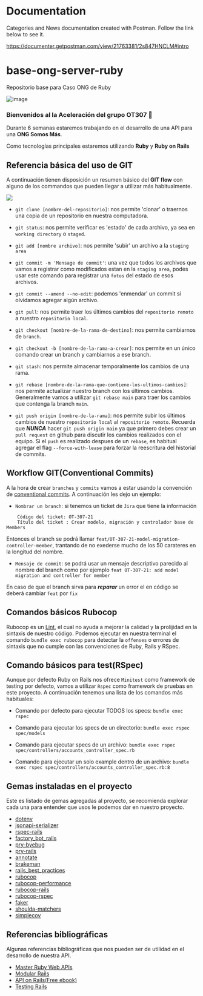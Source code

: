 # Documentation

Categories and News documentation created with Postman. Follow the link below to see it.

https://documenter.getpostman.com/view/21763381/2s847HNCLM#intro
# base-ong-server-ruby
Repositorio base para Caso ONG de Ruby

![image](https://user-images.githubusercontent.com/56528396/154179983-2317c03c-9a74-4c4f-8fc5-b07ef972c470.png)

### Bienvenidos al la Aceleración del grupo **OT307** :rocket:
Durante 6 semanas estaremos trabajando en el desarrollo de una API para una **ONG Somos Más**.


Como tecnologías principales estaremos utilizando **Ruby** y **Ruby on Rails**


## Referencia básica del uso de GIT

A continuación tienen disposición un resumen básico del  **GIT flow** con alguno de los commandos que pueden llegar a utilizar
más habitualmente.

![](https://datasift.github.io/gitflow/GitFlowMasterBranch.png)

* `git clone [nombre-del-repositorio]`: nos permite 'clonar' o traernos una copia de un repositorio en nuestra computadora.

* `git status`: nos permite verificar es 'estado' de cada archivo, ya sea en `working directory` o `staged`.

* `git add [nombre archivo]`: nos permite 'subir' un archivo a la `staging area`

* `git commit -m 'Mensage de commit'`: una vez que todos los archivos que vamos a registrar como modificados estan en la `staging area`, podes usar este comando para registrar una `fotos` del estado de esos archivos.

* `git commit --amend --no-edit`: podemos 'enmendar' un commit si olvidamos agregar algún archivo.

* `git pull`: nos permite traer los últimos cambios del `repositorio remoto` a nuestro `repositorio local`.

* `git checkout [nombre-de-la-rama-de-destino]`: nos permite cambiarnos de `branch`.

* `git checkout -b [nombre-de-la-rama-a-crear]`: nos permite en un único comando crear un branch y cambiarnos a ese branch.

* `git stash`: nos permite almacenar temporalmente los cambios de una rama.

* `git rebase [nombre-de-la-rama-que-contiene-los-ultimos-cambios]`: nos permite actualizar nuestro branch con los últimos cambios. Generalmente vamos a utilizar `git rebase main` para traer los cambios que contenga la branch `main`.

* `git push origin [nombre-de-la-rama]`: nos permite subir los últimos cambios de nuestro `repositorio local` al `repositorio remoto`. Recuerda que ***NUNCA*** hacer `git push origin main` ya que primero debes crear un `pull request` en github para discutir los cambios realizados con el equipo.
Si el `push` es realizado despues de un `rebase`, es habitual agregar el flag `--force-with-lease` para forzar la reescritura del
historial de commits.

## Workflow GIT(Conventional Commits)

A la hora de crear `branches` y `commits` vamos a estar usando la convención de [conventional commits](https://www.conventionalcommits.org/en/v1.0.0/). A continuación les dejo un ejemplo:

* `Nombrar un branch`: si tenemos un ticket de `Jira` que tiene la información

```
    Código del ticket: OT-307-21
    Título del ticket : Crear modelo, migración y controlador base de Members
```

Entonces el branch se podrá llamar `feat/OT-307-21-model-migration-controller-member`, trantando de no exederse mucho de los 50 carateres en la longitud del nombre.

* `Mensaje de commit`: se podrá usar un mensaje descriptivo parecido al nombre del branch como por ejemplo `feat OT-307-21: add model migration and controller for member`

En caso de que el branch sirva para ***reparar*** un error el en código se deberá cambiar `feat` por `fix`

## Comandos básicos Rubocop

Rubocop es un [Lint](https://es.wikipedia.org/wiki/Lint), el cual no ayuda a mejorar la calidad y la prolijidad en la sintaxis
de nuestro código. Podemos ejecutar en nuestra terminal el comando `bundle exec rubocop` para detectar la `offenses` o errores
de sintaxis que no cumple con las convenciones de Ruby, Rails y RSpec.


## Comando básicos para test(RSpec)

Aunque por defecto Ruby on Rails nos ofrece `Minitest` como framework de testing por defecto, vamos a utilizar `Rspec` como
framework de pruebas en este proyecto. A continuación tenemos una lista de los comandos más habituales:

* Comando por defecto para ejecutar TODOS los specs: `bundle exec rspec`

* Comando para ejecutar los specs de un directorio: `bundle exec rspec spec/models`

* Comando para ejecutar specs de un archivo: `bundle exec rspec spec/controllers/accounts_controller_spec.rb`

* Comando para ejecutar un solo example dentro de un archivo:
  `bundle exec rspec spec/controllers/accounts_controller_spec.rb:8`

## Gemas instaladas en el proyecto

Este es listado de gemas agregadas al proyecto, se recomienda explorar cada una para entender que usos le podemos dar en nuestro proyecto.

* [dotenv](https://github.com/bkeepers/dotenv)
* [jsonapi-serializer](https://github.com/jsonapi-serializer/jsonapi-serializer)
* [rspec-rails](https://github.com/rspec/rspec-rails)
* [factory_bot_rails](https://github.com/thoughtbot/factory_bot_rails)
* [pry-byebug](https://github.com/deivid-rodriguez/pry-byebug)
* [pry-rails](https://github.com/pry/pry-rails)
* [annotate](https://github.com/ctran/annotate_models)
* [brakeman](https://github.com/presidentbeef/brakeman)
* [rails_best_practices](https://github.com/flyerhzm/rails_best_practices)
* [rubocop](https://github.com/rubocop/rubocop)
* [rubocop-performance](https://docs.rubocop.org/rubocop-performance/index.html)
* [rubocop-rails](https://docs.rubocop.org/rubocop-performance/index.html)
* [rubocop-rspec](https://github.com/rubocop/rubocop-rspec)
* [faker](https://github.com/faker-ruby/faker)
* [shoulda-matchers](https://github.com/thoughtbot/shoulda-matchers)
* [simplecov](https://github.com/simplecov-ruby/simplecov)

## Referencias bibliográficas

Algunas referencias bibliográficas que nos pueden ser de utilidad en el desarrollo de nuestra API.

* [Master Ruby Web APIs](https://devblast.com/r/master-ruby-web-apis/toc)
* [Modular Rails](https://devblast.com/r/modular-rails/toc)
* [API on Rails(Free ebook)](https://github.com/madeindjs/api_on_rails)
* [Testing Rails](https://books.thoughtbot.com/assets/testing-rails.pdf)
